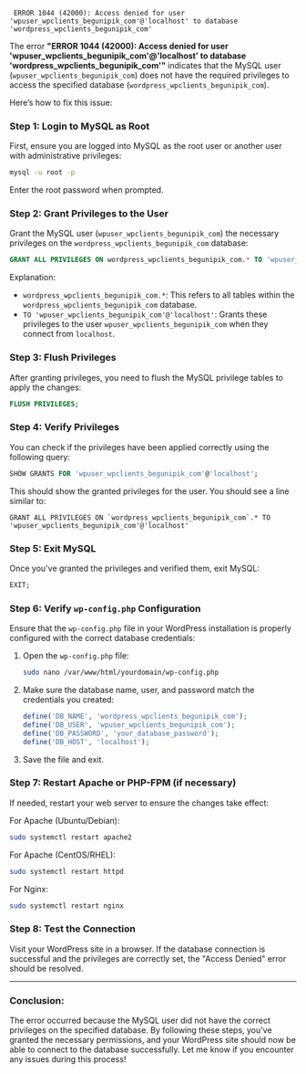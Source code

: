 ```
 ERROR 1044 (42000): Access denied for user 'wpuser_wpclients_begunipik_com'@'localhost' to database 'wordpress_wpclients_begunipik_com'
```

The error **"ERROR 1044 (42000): Access denied for user 'wpuser_wpclients_begunipik_com'@'localhost' to database 'wordpress_wpclients_begunipik_com'"** indicates that the MySQL user (`wpuser_wpclients_begunipik_com`) does not have the required privileges to access the specified database (`wordpress_wpclients_begunipik_com`).

Here’s how to fix this issue:

### **Step 1: Login to MySQL as Root**

First, ensure you are logged into MySQL as the root user or another user with administrative privileges:

```bash
mysql -u root -p
```

Enter the root password when prompted.

### **Step 2: Grant Privileges to the User**

Grant the MySQL user (`wpuser_wpclients_begunipik_com`) the necessary privileges on the `wordpress_wpclients_begunipik_com` database:

```sql
GRANT ALL PRIVILEGES ON wordpress_wpclients_begunipik_com.* TO 'wpuser_wpclients_begunipik_com'@'localhost';
```

Explanation:
- `wordpress_wpclients_begunipik_com.*`: This refers to all tables within the `wordpress_wpclients_begunipik_com` database.
- `TO 'wpuser_wpclients_begunipik_com'@'localhost'`: Grants these privileges to the user `wpuser_wpclients_begunipik_com` when they connect from `localhost`.

### **Step 3: Flush Privileges**

After granting privileges, you need to flush the MySQL privilege tables to apply the changes:

```sql
FLUSH PRIVILEGES;
```

### **Step 4: Verify Privileges**

You can check if the privileges have been applied correctly using the following query:

```sql
SHOW GRANTS FOR 'wpuser_wpclients_begunipik_com'@'localhost';
```

This should show the granted privileges for the user. You should see a line similar to:

```
GRANT ALL PRIVILEGES ON `wordpress_wpclients_begunipik_com`.* TO 'wpuser_wpclients_begunipik_com'@'localhost'
```

### **Step 5: Exit MySQL**

Once you've granted the privileges and verified them, exit MySQL:

```sql
EXIT;
```

### **Step 6: Verify `wp-config.php` Configuration**

Ensure that the `wp-config.php` file in your WordPress installation is properly configured with the correct database credentials:

1. Open the `wp-config.php` file:

   ```bash
   sudo nano /var/www/html/yourdomain/wp-config.php
   ```

2. Make sure the database name, user, and password match the credentials you created:

   ```php
   define('DB_NAME', 'wordpress_wpclients_begunipik_com');
   define('DB_USER', 'wpuser_wpclients_begunipik_com');
   define('DB_PASSWORD', 'your_database_password');
   define('DB_HOST', 'localhost');
   ```

3. Save the file and exit.

### **Step 7: Restart Apache or PHP-FPM (if necessary)**

If needed, restart your web server to ensure the changes take effect:

For Apache (Ubuntu/Debian):

```bash
sudo systemctl restart apache2
```

For Apache (CentOS/RHEL):

```bash
sudo systemctl restart httpd
```

For Nginx:

```bash
sudo systemctl restart nginx
```

### **Step 8: Test the Connection**

Visit your WordPress site in a browser. If the database connection is successful and the privileges are correctly set, the "Access Denied" error should be resolved.

---

### Conclusion:

The error occurred because the MySQL user did not have the correct privileges on the specified database. By following these steps, you’ve granted the necessary permissions, and your WordPress site should now be able to connect to the database successfully. Let me know if you encounter any issues during this process!